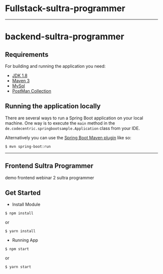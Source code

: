 # Fullstack-sultra-programmer
___________________________________________
# backend-sultra-programmer

## Requirements

For building and running the application you need:

- [JDK 1.8](http://www.oracle.com/technetwork/java/javase/downloads/jdk8-downloads-2133151.html)
- [Maven 3](https://maven.apache.org)
- [MySql](https://www.mysql.com/)
- [PostMan Collection](https://www.getpostman.com/collections/4841d43df35d183a331d)

## Running the application locally

There are several ways to run a Spring Boot application on your local machine. One way is to execute the `main` method in the `de.codecentric.springbootsample.Application` class from your IDE.

Alternatively you can use the [Spring Boot Maven plugin](https://docs.spring.io/spring-boot/docs/current/reference/html/build-tool-plugins-maven-plugin.html) like so:

```shell
$ mvn spring-boot:run
```
___________________________________________
## Frontend Sultra Programmer
demo frontend webinar 2 sultra programmer

## Get Started
- Install Module
```shell
$ npm install
```
or

```shell
$ yarn install
```

- Running App
```shell
$ npm start
```
or

```shell
$ yarn start
```
